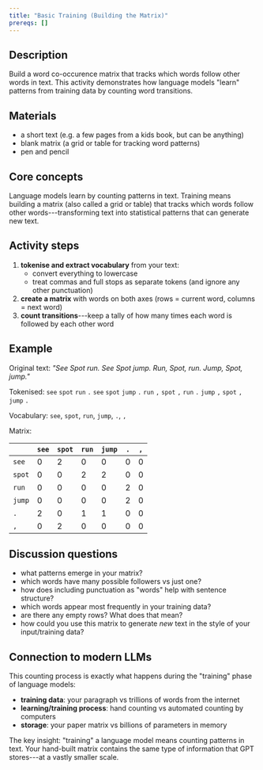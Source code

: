 ```yaml
---
title: "Basic Training (Building the Matrix)"
prereqs: []
---
```


## Description

Build a word co-occurence matrix that tracks which words follow other words in
text. This activity demonstrates how language models "learn" patterns from
training data by counting word transitions.

## Materials

- a short text (e.g. a few pages from a kids book, but can be anything)
- blank matrix (a grid or table for tracking word patterns)
- pen and pencil

## Core concepts

Language models learn by counting patterns in text. Training means building a
matrix (also called a grid or table) that tracks which words follow other
words---transforming text into statistical patterns that can generate new text.

## Activity steps

1. **tokenise and extract vocabulary** from your text:
   - convert everything to lowercase
   - treat commas and full stops as separate tokens (and ignore any other
     punctuation)
2. **create a matrix** with words on both axes (rows = current word, columns =
   next word)
3. **count transitions**---keep a tally of how many times each word is followed
   by each other word

## Example

Original text: _"See Spot run. See Spot jump. Run, Spot, run. Jump, Spot,
jump."_

Tokenised: `see` `spot` `run` `.` `see` `spot` `jump` `.` `run` `,` `spot` `,`
`run` `.` `jump` `,` `spot` `,` `jump` `.`

Vocabulary: `see`, `spot`, `run`, `jump`, `.`, `,`

Matrix:

|        | `see` | `spot` | `run` | `jump` | `.` | `,` |
| ------ | ----- | ------ | ----- | ------ | --- | --- |
| `see`  | 0     | 2      | 0     | 0      | 0   | 0   |
| `spot` | 0     | 0      | 2     | 2      | 0   | 0   |
| `run`  | 0     | 0      | 0     | 0      | 2   | 0   |
| `jump` | 0     | 0      | 0     | 0      | 2   | 0   |
| `.`    | 2     | 0      | 1     | 1      | 0   | 0   |
| `,`    | 0     | 2      | 0     | 0      | 0   | 0   |

## Discussion questions

- what patterns emerge in your matrix?
- which words have many possible followers vs just one?
- how does including punctuation as "words" help with sentence structure?
- which words appear most frequently in your training data?
- are there any empty rows? What does that mean?
- how could you use this matrix to generate _new_ text in the style of your
  input/training data?

## Connection to modern LLMs

This counting process is exactly what happens during the "training" phase of
language models:

- **training data**: your paragraph vs trillions of words from the internet
- **learning/training process**: hand counting vs automated counting by
  computers
- **storage**: your paper matrix vs billions of parameters in memory

The key insight: "training" a language model means counting patterns in text.
Your hand-built matrix contains the same type of information that GPT
stores---at a vastly smaller scale.

